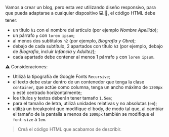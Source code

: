 Vamos a crear un blog, pero esta vez utilizando diseño responsivo, para que pueda adaptarse a cualquier dispositivo :computer: :iphone:, el código HTML debe tener: 

- un título `h1` con el nombre del artículo (por ejemplo _Nombre Apellido_);
- un párrafo `p` con `lorem ipsum`;
- al menos dos subtítulos `h2` (por ejemplo, _Biografía y Obra_);
- debajo de cada subtítulo, 2 apartados con título `h3` (por ejemplo, debajo de _Biografía_, incluir _Infancia_ y _Adultez_);
- cada apartado debe contener al menos 1 párrafo `p` con `lorem ipsum`.

:warning: Consideraciones:

- Utilizá la tipografía de Google Fonts `Recursive`;
- el texto debe estar dentro de un contenedor que tenga la clase `container`, que actúe como columna, tenga un ancho máximo de `1200px` y esté centrado horizontalmente;
- los títulos y textos deberán tener tamaño `1.5em`;
- para el tamaño de letra, utilizá unidades relativas y no absolutas (`em`);
- utilizá un breakpoint que modifique el body, de modo tal que, al cambiar el tamaño de la pantalla a menos de `1000px` también se modifique el `font-size` a `1em`.

> Creá el código HTML que acabamos de describir.